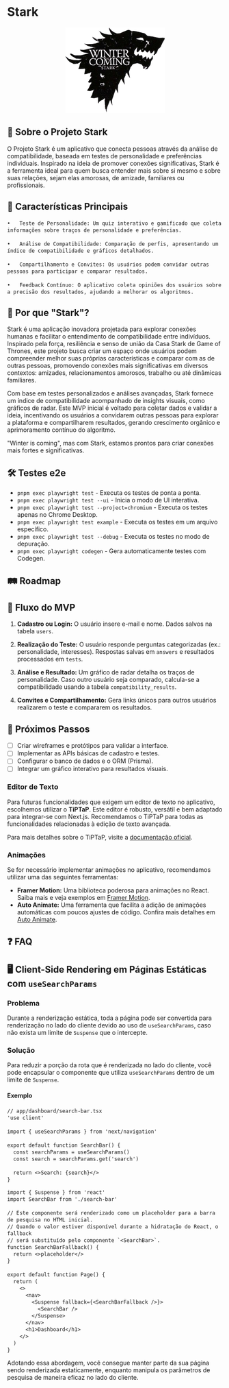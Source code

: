 # Stark

<p align="center">
  <img src="./assets/stark-logo.png" alt="Chakra logo" />
</p>

## 📖 Sobre o Projeto Stark

O Projeto Stark é um aplicativo que conecta pessoas através da análise de compatibilidade, baseada em testes de personalidade e preferências individuais. Inspirado na ideia de promover conexões significativas, Stark é a ferramenta ideal para quem busca entender mais sobre si mesmo e sobre suas relações, sejam elas amorosas, de amizade, familiares ou profissionais.

## 🌟 Características Principais

	•	Teste de Personalidade: Um quiz interativo e gamificado que coleta informações sobre traços de personalidade e preferências.

	•	Análise de Compatibilidade: Comparação de perfis, apresentando um índice de compatibilidade e gráficos detalhados.

	•	Compartilhamento e Convites: Os usuários podem convidar outras pessoas para participar e comparar resultados.

	•	Feedback Contínuo: O aplicativo coleta opiniões dos usuários sobre a precisão dos resultados, ajudando a melhorar os algoritmos.

## 🤔 Por que "Stark"?

Stark é uma aplicação inovadora projetada para explorar conexões humanas e facilitar o entendimento de compatibilidade entre indivíduos. Inspirado pela força, resiliência e senso de união da Casa Stark de Game of Thrones, este projeto busca criar um espaço onde usuários podem compreender melhor suas próprias características e comparar com as de outras pessoas, promovendo conexões mais significativas em diversos contextos: amizades, relacionamentos amorosos, trabalho ou até dinâmicas familiares.

Com base em testes personalizados e análises avançadas, Stark fornece um índice de compatibilidade acompanhado de insights visuais, como gráficos de radar. Este MVP inicial é voltado para coletar dados e validar a ideia, incentivando os usuários a convidarem outras pessoas para explorar a plataforma e compartilharem resultados, gerando crescimento orgânico e aprimoramento contínuo do algoritmo.

"Winter is coming", mas com Stark, estamos prontos para criar conexões mais fortes e significativas.

## 🛠️ Testes e2e

- `pnpm exec playwright test` - Executa os testes de ponta a ponta.
- `pnpm exec playwright test --ui` - Inicia o modo de UI interativa.
- `pnpm exec playwright test --project=chromium` - Executa os testes apenas no Chrome Desktop.
- `pnpm exec playwright test example` - Executa os testes em um arquivo específico.
- `pnpm exec playwright test --debug` - Executa os testes no modo de depuração.
- `pnpm exec playwright codegen` - Gera automaticamente testes com Codegen.

## 🛤️ Roadmap

## 🎯 Fluxo do MVP

1. **Cadastro ou Login:**
   O usuário insere e-mail e nome. Dados salvos na tabela `users`.

2. **Realização do Teste:**
   O usuário responde perguntas categorizadas (ex.: personalidade, interesses). Respostas salvas em `answers` e resultados processados em `tests`.

3. **Análise e Resultado:**
   Um gráfico de radar detalha os traços de personalidade. Caso outro usuário seja comparado, calcula-se a compatibilidade usando a tabela `compatibility_results`.

4. **Convites e Compartilhamento:**
   Gera links únicos para outros usuários realizarem o teste e compararem os resultados.

## 🚀 Próximos Passos

- [ ] Criar wireframes e protótipos para validar a interface.
- [ ] Implementar as APIs básicas de cadastro e testes.
- [ ] Configurar o banco de dados e o ORM (Prisma).
- [ ] Integrar um gráfico interativo para resultados visuais.

### Editor de Texto

Para futuras funcionalidades que exigem um editor de texto no aplicativo, escolhemos utilizar o **TiPTaP**. Este editor é robusto, versátil e bem adaptado para integrar-se com Next.js. Recomendamos o TiPTaP para todas as funcionalidades relacionadas à edição de texto avançada.

Para mais detalhes sobre o TiPTaP, visite a [documentação oficial](https://tiptap.dev/docs/editor/installation/nextjs).

### Animações

Se for necessário implementar animações no aplicativo, recomendamos utilizar uma das seguintes ferramentas:

- **Framer Motion:** Uma biblioteca poderosa para animações no React. Saiba mais e veja exemplos em [Framer Motion](https://www.framer.com/motion/).
- **Auto Animate:** Uma ferramenta que facilita a adição de animações automáticas com poucos ajustes de código. Confira mais detalhes em [Auto Animate](https://auto-animate.formkit.com/).

## ❓ FAQ

## 🖥️ Client-Side Rendering em Páginas Estáticas com `useSearchParams`

### Problema

Durante a renderização estática, toda a página pode ser convertida para renderização no lado do cliente devido ao uso de `useSearchParams`, caso não exista um limite de `Suspense` que o intercepte.

### Solução

Para reduzir a porção da rota que é renderizada no lado do cliente, você pode encapsular o componente que utiliza `useSearchParams` dentro de um limite de `Suspense`.

#### Exemplo

```tsx
// app/dashboard/search-bar.tsx
'use client'

import { useSearchParams } from 'next/navigation'

export default function SearchBar() {
  const searchParams = useSearchParams()
  const search = searchParams.get('search')

  return <>Search: {search}</>
}
```

```tsx
import { Suspense } from 'react'
import SearchBar from './search-bar'

// Este componente será renderizado como um placeholder para a barra de pesquisa no HTML inicial.
// Quando o valor estiver disponível durante a hidratação do React, o fallback
// será substituído pelo componente `<SearchBar>`.
function SearchBarFallback() {
  return <>placeholder</>
}

export default function Page() {
  return (
    <>
      <nav>
        <Suspense fallback={<SearchBarFallback />}>
          <SearchBar />
        </Suspense>
      </nav>
      <h1>Dashboard</h1>
    </>
  )
}
```

Adotando essa abordagem, você consegue manter parte da sua página sendo renderizada estaticamente, enquanto manipula os parâmetros de pesquisa de maneira eficaz no lado do cliente.

